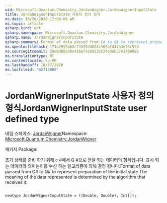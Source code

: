 ```yaml
---
uid: Microsoft.Quantum.Chemistry.JordanWigner.JordanWignerInputState
title: JordanWignerInputState 사용자 정의 형식
ms.date: 10/26/2020 12:00:00 AM
ms.topic: article
qsharp.kind: udt
qsharp.namespace: Microsoft.Quantum.Chemistry.JordanWigner
qsharp.name: JordanWignerInputState
qsharp.summary: Format of data passed from C# to Q# to represent preparation of the initial state The meaning of the data represented is determined by the algorithm that receives it.
ms.openlocfilehash: 171a2999ab8c73925d4624c565bfd41a4e73c99d
ms.sourcegitcommit: 29e0d88a30e4166fa580132124b0eb57e1f0e986
ms.translationtype: MT
ms.contentlocale: ko-KR
ms.lasthandoff: 10/27/2020
ms.locfileid: "92713980"
---
```

# <a name="jordanwignerinputstate-user-defined-type"></a><span data-ttu-id="d4e0c-102">JordanWignerInputState 사용자 정의 형식</span><span class="sxs-lookup"><span data-stu-id="d4e0c-102">JordanWignerInputState user defined type</span></span>

<span data-ttu-id="d4e0c-103">네임 스페이스: [JordanWigner](xref:Microsoft.Quantum.Chemistry.JordanWigner)</span><span class="sxs-lookup"><span data-stu-id="d4e0c-103">Namespace: [Microsoft.Quantum.Chemistry.JordanWigner](xref:Microsoft.Quantum.Chemistry.JordanWigner)</span></span>

<span data-ttu-id="d4e0c-104">패키지 [](https://nuget.org/packages/)</span><span class="sxs-lookup"><span data-stu-id="d4e0c-104">Package: [](https://nuget.org/packages/)</span></span>


<span data-ttu-id="d4e0c-105">초기 상태를 준비 하기 위해 c #에서 Q #으로 전달 되는 데이터의 형식입니다. 표시 되는 데이터의 의미는이를 수신 하는 알고리즘에 의해 결정 됩니다.</span><span class="sxs-lookup"><span data-stu-id="d4e0c-105">Format of data passed from C# to Q# to represent preparation of the initial state The meaning of the data represented is determined by the algorithm that receives it.</span></span>

```qsharp

newtype JordanWignerInputState = ((Double, Double), Int[]);
```

